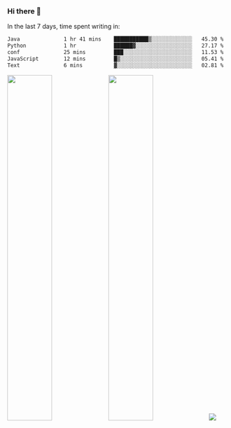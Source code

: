 ### Hi there 👋

In the last 7 days, time spent writing in:

<!--START_SECTION:waka-->

```txt
Java              1 hr 41 mins    ███████████▒░░░░░░░░░░░░░   45.30 %
Python            1 hr            ██████▓░░░░░░░░░░░░░░░░░░   27.17 %
conf              25 mins         ███░░░░░░░░░░░░░░░░░░░░░░   11.53 %
JavaScript        12 mins         █▒░░░░░░░░░░░░░░░░░░░░░░░   05.41 %
Text              6 mins          ▓░░░░░░░░░░░░░░░░░░░░░░░░   02.81 %
```

<!--END_SECTION:waka-->

<img src="https://wakatime.com/share/@jimtje/5d0c92de-08f8-4a72-8f2f-6a9693d1e318.svg" width=45% height=45%> <img src="https://wakatime.com/share/@jimtje/501498ae-bda5-4da7-a89d-b40bcdd5556d.svg" width=45% height=45%>
![](https://hit.yhype.me/github/profile?user_id=43537315)
